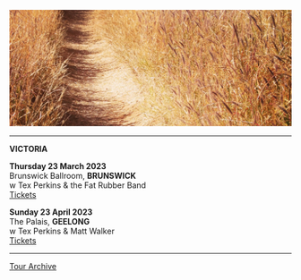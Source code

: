 ![](data/image/news/tourbanner2.jpg)

* * * * *

**VICTORIA**

**Thursday 23 March 2023**\
Brunswick Ballroom, **BRUNSWICK**\
w Tex Perkins & the Fat Rubber Band\
[Tickets](https://www.moshtix.com.au/v2/event/tex-perkins-the-fat-rubber-band/148424?ref=RSS_rss_bb_homepage&skin=brunswickballroom)

**Sunday 23 April 2023**\
The Palais, **GEELONG**\
w Tex Perkins & Matt Walker\
[Tickets](https://palais.sales.ticketsearch.com/sales/salesevent/96024) 

* * * * * 

[Tour Archive](tour/archive)
